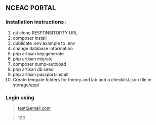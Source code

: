 ## NCEAC PORTAL

### Installation instructions :

1. git clone RESPONSITORTY URL
2. composer install
3. dublicate .env.example to .env
4. change database information
5. php artisan key:generate
6. php artisan migrate
7. composer dump-autoload
8. php artisan db:seed
9. php artisan passport:install
10. Create tempate folders for theory and lab and a checklist.json file in storage/app/

### Login using

> test@email.com

> 123
